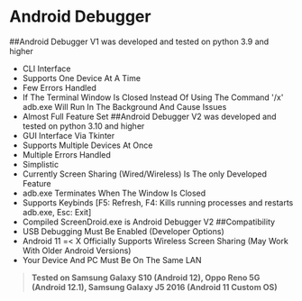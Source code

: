 # Android Debugger
##Android Debugger V1 was developed and tested on python 3.9 and higher
* CLI Interface
* Supports One Device At A Time
* Few Errors Handled
* If The Terminal Window Is Closed Instead Of Using The Command '/x' adb.exe Will Run In The Background And Cause Issues
* Almost Full Feature Set
##Android Debugger V2 was developed and tested on python 3.10 and higher
* GUI Interface Via Tkinter
* Supports Multiple Devices At Once
* Multiple Errors Handled
* Simplistic 
* Currently Screen Sharing (Wired/Wireless) Is The only Developed Feature
* adb.exe Terminates When The Window Is Closed
* Supports Keybinds [F5: Refresh, F4: Kills running processes and restarts adb.exe, Esc: Exit]
* Compiled ScreenDroid.exe is Android Debugger V2
##Compatibility
* USB Debugging Must Be Enabled (Developer Options)
* Android 11 =< X Officially Supports Wireless Screen Sharing (May Work With Older Android Versions)
* Your Device And PC Must Be On The Same LAN



> **Tested on Samsung Galaxy S10 (Android 12), Oppo Reno 5G (Android 12.1), Samsung Galaxy J5 2016 (Android 11 Custom OS)**
